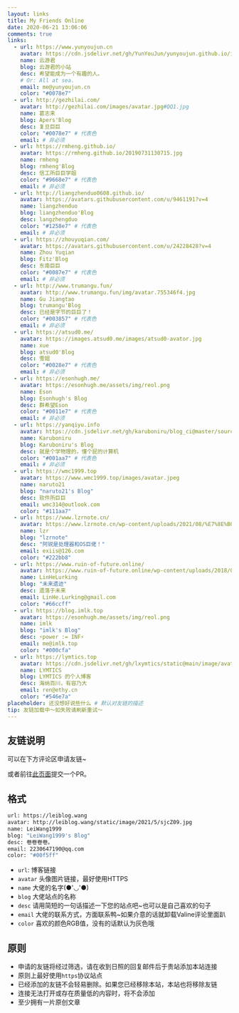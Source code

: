 ```yaml
---
layout: links
title: My Friends Online
date: 2020-06-21 13:06:06
comments: true
links:
  - url: https://www.yunyoujun.cn
    avatar: https://cdn.jsdelivr.net/gh/YunYouJun/yunyoujun.github.io/images/avatar.jpg
    name: 云游君
    blog: 云游君的小站
    desc: 希望能成为一个有趣的人。
    # Or: All at sea.
    email: me@yunyoujun.cn
    color: "#0078e7"
  - url: http://gezhilai.com/
    avatar: http://gezhilai.com/images/avatar.jpg#QQ1.jpg
    name: 葛志来
    blog: Apers'Blog
    desc: 复旦巨巨
    color: "#0078e7" # 代表色
    email: # 非必须
  - url: https://rmheng.github.io/
    avatar: https://rmheng.github.io/20190731130715.jpg
    name: rmheng
    blog: rmheng'Blog
    desc: 信工所巨巨学姐
    color: "#9668e7" # 代表色
    email: # 非必须
  - url: http://liangzhenduo0608.github.io/
    avatar: https://avatars.githubusercontent.com/u/9461191?v=4
    name: liangzhenduo
    blog: liangzhenduo'Blog
    desc: langzhengduo
    color: "#1258e7" # 代表色
    email: # 非必须
  - url: https://zhouyuqian.com/
    avatar: https://avatars.githubusercontent.com/u/24228428?v=4
    name: Zhou Yuqian
    blog: Fitz'Blog
    desc: 东南巨巨
    color: "#0087e7" # 代表色
    email: # 非必须
  - url: http://www.trumangu.fun/
    avatar: http://www.trumangu.fun/img/avatar.755346f4.jpg
    name: Gu Jiangtao
    blog: trumangu'Blog
    desc: 已经是字节的巨巨了！
    color: "#003857" # 代表色
    email: # 非必须
  - url: https://atsud0.me/
    avatar: https://images.atsud0.me/images/atsud0-avator.jpg
    name: xue
    blog: atsud0'Blog
    desc: 雪姐
    color: "#0028e7" # 代表色
    email: # 非必须
  - url: https://esonhugh.me/
    avatar: https://esonhugh.me/assets/img/reol.png
    name: Eson
    blog: Esonhugh's Blog
    desc: 群希望Eson
    color: "#0011e7" # 代表色
    email: # 非必须
  - url: https://yanqiyu.info
    avatar: https://cdn.jsdelivr.net/gh/karuboniru/blog_ci@master/source/img/avatar.webp
    name: Karuboniru
    blog: Karuboniru's Blog
    desc: 就是个学物理的，懂个屁的计算机
    color: "#001aa7" # 代表色
    email: # 非必须
  - url: https://wmc1999.top
    avatar: https://www.wmc1999.top/images/avatar.jpeg
    name: naruto21
    blog: "naruto21's Blog"
    desc: 软件所巨巨
    email: wmc314@outlook.com
    color: "#111aa7"
  - url: https://www.lzrnote.cn/
    avatar: https://www.lzrnote.cn/wp-content/uploads/2021/08/%E7%8E%B0%E7%94%A8%E5%A4%B4%E5%83%8F.jpg
    name: lzr
    blog: "lzrnote"
    desc: "阿锐是处理器和OS巨佬！"
    email: exiis@126.com
    color: "#222bb8"
  - url: https://www.ruin-of-future.online/
    avatar: https://www.ruin-of-future.online/wp-content/uploads/2018/03/nerv.png
    name: LinHeLurking
    blog: "未来遗迹"
    desc: 遗落于未来
    email: LinHe.Lurking@gmail.com
    color: "#66ccff"
  - url: https://blog.imlk.top
    avatar: https://esonhugh.me/assets/img/reol.png
    name: imlk
    blog: "imlk's Blog"
    desc: ⚡️power := INF⚡️
    email: me@imlk.top
    color: "#000cfa"
  - url: https://lymtics.top
    avatar: https://cdn.jsdelivr.net/gh/lxymtics/static@main/image/avatar_001.4psrcyw7koe0.webp
    name: LYMTICS
    blog: LYMTICS 的个人博客
    desc: 海纳百川，有容乃大
    email: ren@ethy.cn
    color: "#546e7a"
placeholder: 还没想好说些什么 # 默认对友链的描述
tip: 友链加载中～如失败请刷新重试～
---
```


## 友链说明

可以在下方评论区申请友链~

或者前往[此页面](https://github.com/LeiWang1999/leiblog.wang/blob/master/source/links/index.md)提交一个PR。

## 格式

```bash
url: https://leiblog.wang
avatar: http://leiblog.wang/static/image/2021/5/sjcZ09.jpg
name: LeiWang1999
blog: "LeiWang1999's Blog"
desc: 卷卷卷卷。
email: 2230647190@qq.com
color: "#00f5ff"
```

* `url`: 博客链接
* `avatar` 头像图片链接，最好使用HTTPS
* `name` 大佬的名字(●'◡'●)
* `blog` 大佬站点的名称
* `desc` 请用简短的一句话描述一下您的站点吧~也可以是自己喜欢的句子
* `email` 大佬的联系方式，方面联系鸭~如果介意的话就卸载Valine评论里面趴
* `color` 喜欢的颜色RGB值，没有的话默认为灰色哦

## 原则

* 申请的友链将经过筛选，请在收到日照的回复邮件后于贵站添加本站连接
* 原则上最好使用`https`协议站点
* 已经添加的友链不会轻易删除。如果您已经移除本站，本站也将移除友链
* 连接无法打开或存在质量低的内容时，将不会添加
* 至少拥有一片原创文章